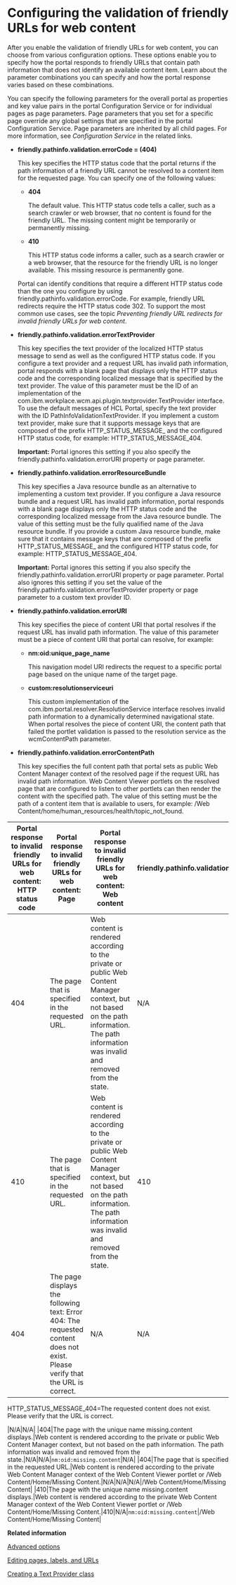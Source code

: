 # Configuring the validation of friendly URLs for web content

After you enable the validation of friendly URLs for web content, you can choose from various configuration options. These options enable you to specify how the portal responds to friendly URLs that contain path information that does not identify an available content item. Learn about the parameter combinations you can specify and how the portal response varies based on these combinations.

You can specify the following parameters for the overall portal as properties and key value pairs in the portal Configuration Service or for individual pages as page parameters. Page parameters that you set for a specific page override any global settings that are specified in the portal Configuration Service. Page parameters are inherited by all child pages. For more information, see *Configuration Service* in the related links.

-   **friendly.pathinfo.validation.errorCode = \(404\)**

    This key specifies the HTTP status code that the portal returns if the path information of a friendly URL cannot be resolved to a content item for the requested page. You can specify one of the following values:

    -   **404**

        The default value. This HTTP status code tells a caller, such as a search crawler or web browser, that no content is found for the friendly URL. The missing content might be temporarily or permanently missing.

    -   **410**

        This HTTP status code informs a caller, such as a search crawler or a web browser, that the resource for the friendly URL is no longer available. This missing resource is permanently gone.

    Portal can identify conditions that require a different HTTP status code than the one you configure by using friendly.pathinfo.validation.errorCode. For example, friendly URL redirects require the HTTP status code 302. To support the most common use cases, see the topic *Preventing friendly URL redirects for invalid friendly URLs for web content*.

-   **friendly.pathinfo.validation.errorTextProvider**

    This key specifies the text provider of the localized HTTP status message to send as well as the configured HTTP status code. If you configure a text provider and a request URL has invalid path information, portal responds with a blank page that displays only the HTTP status code and the corresponding localized message that is specified by the text provider. The value of this parameter must be the ID of an implementation of the com.ibm.workplace.wcm.api.plugin.textprovider.TextProvider interface. To use the default messages of HCL Portal, specify the text provider with the ID PathInfoValidationTextProvider. If you implement a custom text provider, make sure that it supports message keys that are composed of the prefix HTTP\_STATUS\_MESSAGE\_ and the configured HTTP status code, for example: HTTP\_STATUS\_MESSAGE\_404.

    **Important:** Portal ignores this setting if you also specify the friendly.pathinfo.validation.errorURI property or page parameter.

-   **friendly.pathinfo.validation.errorResourceBundle**

    This key specifies a Java resource bundle as an alternative to implementing a custom text provider. If you configure a Java resource bundle and a request URL has invalid path information, portal responds with a blank page displays only the HTTP status code and the corresponding localized message from the Java resource bundle. The value of this setting must be the fully qualified name of the Java resource bundle. If you provide a custom Java resource bundle, make sure that it contains message keys that are composed of the prefix HTTP\_STATUS\_MESSAGE\_ and the configured HTTP status code, for example: HTTP\_STATUS\_MESSAGE\_404.

    **Important:** Portal ignores this setting if you also specify the friendly.pathinfo.validation.errorURI property or page parameter. Portal also ignores this setting if you set the value of the friendly.pathinfo.validation.errorTextProvider property or page parameter to a custom text provider ID.

-   **friendly.pathinfo.validation.errorURI**

    This key specifies the piece of content URI that portal resolves if the request URL has invalid path information. The value of this parameter must be a piece of content URI that portal can resolve, for example:

    -   **nm:oid:unique\_page\_name**

        This navigation model URI redirects the request to a specific portal page based on the unique name of the target page.

    -   **custom:resolutionserviceuri**

        This custom implementation of the com.ibm.portal.resolver.ResolutionService interface resolves invalid path information to a dynamically determined navigational state. When portal resolves the piece of content URI, the content path that failed the portlet validation is passed to the resolution service as the wcmContentPath parameter.

-   **friendly.pathinfo.validation.errorContentPath**

    This key specifies the full content path that portal sets as public Web Content Manager context of the resolved page if the request URL has invalid path information. Web Content Viewer portlets on the resolved page that are configured to listen to other portlets can then render the content with the specified path. The value of this setting must be the path of a content item that is available to users, for example: /Web Content/home/human\_resources/health/topic\_not\_found.


|Portal response to invalid friendly URLs for web content: HTTP status code|Portal response to invalid friendly URLs for web content: Page|Portal response to invalid friendly URLs for web content: Web content|friendly.pathinfo.validation.errorCode|friendly.pathinfo.validation.errorTextProvider or friendly.pathinfo.validation.errorResourceBundle|friendly.pathinfo.validation.errorURI|friendly.pathinfo.validation.errorContentPath|
|--------------------------------------------------------------------------|--------------------------------------------------------------|---------------------------------------------------------------------|--------------------------------------|--------------------------------------------------------------------------------------------------|-------------------------------------|---------------------------------------------|
|404|The page that is specified in the requested URL.|Web content is rendered according to the private or public Web Content Manager context, but not based on the path information. The path information was invalid and removed from the state.|N/A|N/A|N/A|N/A|
|410|The page that is specified in the requested URL.|Web content is rendered according to the private or public Web Content Manager context, but not based on the path information. The path information was invalid and removed from the state.|410|N/A|N/A|N/A|
|404|The page displays the following text: Error 404: The requested content does not exist. Please verify that the URL is correct.|N/A|N/A|-   **PathInfoValidationTextProvider**

HTTP\_STATUS\_MESSAGE\_404=The requested content does not exist. Please verify that the URL is correct.


|N/A|N/A|
|404|The page with the unique name missing.content displays.|Web content is rendered according to the private or public Web Content Manager context, but not based on the path information. The path information was invalid and removed from the state.|N/A|N/A|`nm:oid:missing.content`|N/A|
|404|The page that is specified in the requested URL.|Web content is rendered according to the private Web Content Manager context of the Web Content Viewer portlet or /Web Content/Home/Missing Content.|N/A|N/A|N/A|/Web Content/Home/Missing Content|
|410|The page with the unique name missing.content displays.|Web content is rendered according to the private Web Content Manager context of the Web Content Viewer portlet or /Web Content/Home/Missing Content.|410|N/A|`nm:oid:missing.content`|/Web Content/Home/Missing Content|


**Related information**  


[Advanced options](../panel_help/wcm_config_wcmviewer_hadv.md)

[Editing pages, labels, and URLs](../panel_help/h_mp_edit_pages.md)

[Creating a Text Provider class](../wcm/wcm_dev_api_text_provider.md)

